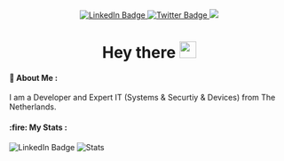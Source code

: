 <div id="header" align="center">
    <div id="badges">
        <a href="https://www.linkedin.com/in/klvoets/">
            <img src="https://img.shields.io/badge/LinkedIn-blue?style=for-the-badge&logo=linkedin&logoColor=white"
                alt="LinkedIn Badge" />
        </a>
        <a href="https://instagram.com/klvoets2006">
            <img src="https://img.shields.io/badge/Instagram-blue?style=for-the-badge&logo=instagram&logoColor=white"
                alt="Twitter Badge" />
        </a>
        <a href="https://discord.com/channels/@me/806887530364272640">
            <img src="https://img.shields.io/badge/Discord-blue?style=for-the-badge&logo=discord&logoColor=white">
        </a>
    </div>
    <img src="https://komarev.com/ghpvc/?username=kanetjuh&style=flat-square&color=blue" alt="" />
    <h1>
        Hey there
        <img src="https://media.giphy.com/media/hvRJCLFzcasrR4ia7z/giphy.gif" width="30px" />
    </h1>
</div>
<h4> 📙 About Me : </h4>
I am a Developer and Expert IT (Systems & Securtiy & Devices) from The Netherlands.<br>
<h4> :fire: My Stats :</h4>
  <img src="https://github-readme-stats.vercel.app/api/top-langs/?username=kanetjuh&hide=TeX&layout=compact&theme=radical" alt="LinkedIn Badge"/>
 <img src = "https://github-readme-stats.vercel.app/api?username=kanetjuh&theme=radical" alt = "Stats" />
